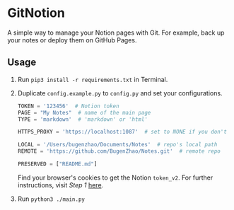 # GitNotion
A simple way to manage your Notion pages with Git. For example, back up your notes or deploy them on GitHub Pages.

## Usage
1. Run `pip3 install -r requirements.txt` in Terminal.
2. Duplicate `config.example.py` to `config.py` and set your configurations.
    ```python
    TOKEN = '123456'  # Notion token
    PAGE = "My Notes"  # name of the main page
    TYPE = 'markdown'  # 'markdown' or 'html'
    
    HTTPS_PROXY = 'https://localhost:1087'  # set to NONE if you don't need it
    
    LOCAL = '/Users/bugenzhao/Documents/Notes'  # repo's local path
    REMOTE = 'https://github.com/BugenZhao/Notes.git'  # remote repo
    
    PRESERVED = ["README.md"] 
    ```
   Find your browser's cookies to get the Notion `token_v2`. For further instructions, visit *Step 1* [here](https://hackernoon.com/4-notionzapier-integrations-you-can-implement-today-l860l30hh).
 
3. Run `python3 ./main.py`